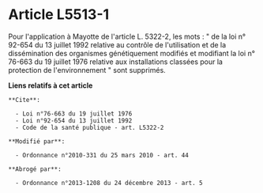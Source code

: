 # Article L5513-1

Pour l'application à Mayotte de l'article L. 5322-2, les mots : " de la loi n° 92-654 du 13 juillet 1992 relative au contrôle
de l'utilisation et de la dissémination des organismes génétiquement modifiés et modifiant la loi n° 76-663 du 19 juillet
1976 relative aux installations classées pour la protection de l'environnement " sont supprimés.

**Liens relatifs à cet article**

	**Cite**:

	  - Loi n°76-663 du 19 juillet 1976
	  - Loi n°92-654 du 13 juillet 1992
	  - Code de la santé publique - art. L5322-2

	**Modifié par**:

	  - Ordonnance n°2010-331 du 25 mars 2010 - art. 44

	**Abrogé par**:

	  - Ordonnance n°2013-1208 du 24 décembre 2013 - art. 5
